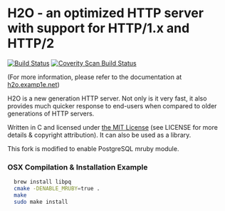 H2O - an optimized HTTP server with support for HTTP/1.x and HTTP/2
===

[![Build Status](https://travis-ci.org/h2o/h2o.svg?branch=master)](https://travis-ci.org/h2o/h2o)
<a href="https://scan.coverity.com/projects/h2o-h2o">
  <img alt="Coverity Scan Build Status"
       src="https://scan.coverity.com/projects/10654/badge.svg"/>
</a>

(For more information, please refer to the documentation at [h2o.examp1e.net](https://h2o.examp1e.net))

H2O is a new generation HTTP server.
Not only is it very fast, it also provides much quicker response to end-users when compared to older generations of HTTP servers.

Written in C and licensed under [the MIT License](http://opensource.org/licenses/MIT) (see LICENSE for more details &
copyright attribution). It can also be used as a library.

This fork is modified to enable PostgreSQL mruby module.

### OSX Compilation & Installation Example

```bash
  brew install libpq
  cmake -DENABLE_MRUBY=true .
  make
  sudo make install
```
